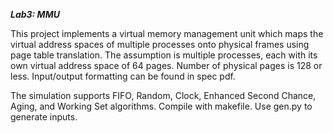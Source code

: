 ***Lab3: MMU***

This project implements a virtual memory management unit which maps the virtual address spaces of multiple processes onto physical frames using page table translation. 
The assumption is multiple processes, each with its own virtual address space of 64 pages. Number of physical pages is 128 or less. Input/output formatting can be found in spec pdf.

The simulation supports FIFO, Random, Clock, Enhanced Second Chance, Aging, and Working Set algorithms.
Compile with makefile. Use gen.py to generate inputs.
